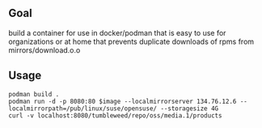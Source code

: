 ## Goal

build a container for use in docker/podman
that is easy to use for organizations or at home
that prevents duplicate downloads of rpms from mirrors/download.o.o


## Usage

    podman build .
    podman run -d -p 8080:80 $image --localmirrorserver 134.76.12.6 --localmirrorpath=/pub/linux/suse/opensuse/ --storagesize 4G
    curl -v localhost:8080/tumbleweed/repo/oss/media.1/products

